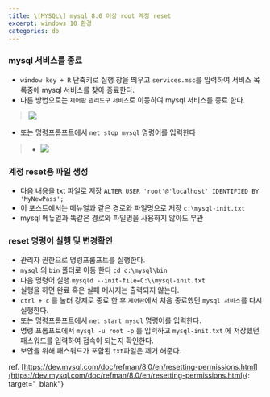 ```yaml
---
title: \[MYSQL\] mysql 8.0 이상 root 계정 reset
excerpt: windows 10 환경
categories: db
---
```


### mysql 서비스를 종료
- `window key + R` 단축키로 실행 창을 띄우고 `services.msc`를 입력하여 서비스 목록중에 mysql 서비스를 찾아 종료한다.  
- 다른 방법으로는 `제어판` `관리도구` `서비스`로 이동하여 mysql 서비스를 종료 한다.  
> ![]({{site.url}}/assets/images/mysqlinst/image1.png)  
- 또는 명령프롬프트에서 `net stop mysql` 명령어를 입력한다  
>+ ![]({{site.url}}/assets/images/mysqlinst/image2.png)  

### 계정 reset용 파일 생성  
- 다음 내용을 txt 파일로 저장 `ALTER USER 'root'@'localhost' IDENTIFIED BY 'MyNewPass';`  
- 이 포스트에서는 메뉴얼과 같은 경로와 파일명으로 저장 `c:\mysql-init.txt`  
- mysql 메뉴얼과 똑같은 경로와 파일명을 사용하지 않아도 무관  

### reset 명령어 실행 및 변경확인
- 관리자 권한으로 명령프롬프트를 실행한다.  
- `mysql` 의 `bin` 폴더로 이동 한다 `cd c:\mysql\bin`  
- 다음 명령어 실행 `mysqld --init-file=C:\\mysql-init.txt`  
- 실행을 하면 완료 혹은 실패 메시지는 출력되지 않는다.  
- `ctrl + c` 를 눌러 강제로 종료 한 후 `제어판`에서 처음 종료했던 `mysql 서비스`를 다시 실행한다.  
- 또는 명령프롬프트에서 `net start mysql` 명령어를 입력한다.  
- 명령 프롬프트에서 `mysql -u root -p` 를 입력하고 `mysql-init.txt` 에 저장했던 패스워드를 입력하여 접속이 되는지 확인한다.  
- 보안을 위해 패스워드가 포함된 `txt`파일은 제거 해준다.



ref. [https://dev.mysql.com/doc/refman/8.0/en/resetting-permissions.html](https://dev.mysql.com/doc/refman/8.0/en/resetting-permissions.html){: target="_blank"}